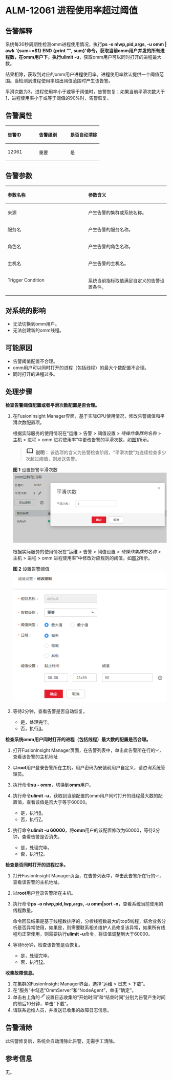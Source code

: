 # ALM-12061 进程使用率超过阈值<a name="ALM-12061"></a>

## 告警解释<a name="section35903777"></a>

系统每30秒周期性检测omm进程使用情况，执行**ps -o nlwp,pid,args, -u omm | awk '\{sum+=$1\} END \{print "", sum\}'**命令，获取当前omm用户并发的所有进程数，在omm用户下，执行**ulimit -u**，获取omm用户可以同时打开的进程最大数。

结果相除，获取到对应的omm用户进程使用率。进程使用率默认提供一个阈值范围。当检测到进程使用率超出阈值范围时产生该告警。

平滑次数为3，进程使用率小于或等于阈值时，告警恢复；如果当前平滑次数大于1，进程使用率小于或等于阈值的90%时，告警恢复。

## 告警属性<a name="section54698543"></a>

<a name="table9606917"></a>
<table><thead align="left"><tr id="row1697067"><th class="cellrowborder" valign="top" width="33.33333333333333%" id="mcps1.1.4.1.1"><p id="p3244718"><a name="p3244718"></a><a name="p3244718"></a>告警ID</p>
</th>
<th class="cellrowborder" valign="top" width="33.33333333333333%" id="mcps1.1.4.1.2"><p id="p61495577"><a name="p61495577"></a><a name="p61495577"></a>告警级别</p>
</th>
<th class="cellrowborder" valign="top" width="33.33333333333333%" id="mcps1.1.4.1.3"><p id="p15085845"><a name="p15085845"></a><a name="p15085845"></a>是否自动清除</p>
</th>
</tr>
</thead>
<tbody><tr id="row13993929"><td class="cellrowborder" valign="top" width="33.33333333333333%" headers="mcps1.1.4.1.1 "><p id="p59766494"><a name="p59766494"></a><a name="p59766494"></a>12061</p>
</td>
<td class="cellrowborder" valign="top" width="33.33333333333333%" headers="mcps1.1.4.1.2 "><p id="p9247868"><a name="p9247868"></a><a name="p9247868"></a>重要</p>
</td>
<td class="cellrowborder" valign="top" width="33.33333333333333%" headers="mcps1.1.4.1.3 "><p id="p10879818"><a name="p10879818"></a><a name="p10879818"></a>是</p>
</td>
</tr>
</tbody>
</table>

## 告警参数<a name="section22524839"></a>

<a name="table8850032"></a>
<table><thead align="left"><tr id="row8844317"><th class="cellrowborder" valign="top" width="50%" id="mcps1.1.3.1.1"><p id="p45301052"><a name="p45301052"></a><a name="p45301052"></a>参数名称</p>
</th>
<th class="cellrowborder" valign="top" width="50%" id="mcps1.1.3.1.2"><p id="p45506584"><a name="p45506584"></a><a name="p45506584"></a>参数含义</p>
</th>
</tr>
</thead>
<tbody><tr id="row22512557361"><td class="cellrowborder" valign="top" width="50%" headers="mcps1.1.3.1.1 "><p id="p17935380415"><a name="p17935380415"></a><a name="p17935380415"></a>来源</p>
</td>
<td class="cellrowborder" valign="top" width="50%" headers="mcps1.1.3.1.2 "><p id="p187931338134115"><a name="p187931338134115"></a><a name="p187931338134115"></a>产生告警的集群或系统名称。</p>
</td>
</tr>
<tr id="row62154648"><td class="cellrowborder" valign="top" width="50%" headers="mcps1.1.3.1.1 "><p id="p1361700"><a name="p1361700"></a><a name="p1361700"></a>服务名</p>
</td>
<td class="cellrowborder" valign="top" width="50%" headers="mcps1.1.3.1.2 "><p id="p43188901"><a name="p43188901"></a><a name="p43188901"></a>产生告警的服务名称。</p>
</td>
</tr>
<tr id="row53155797"><td class="cellrowborder" valign="top" width="50%" headers="mcps1.1.3.1.1 "><p id="p10652320"><a name="p10652320"></a><a name="p10652320"></a>角色名</p>
</td>
<td class="cellrowborder" valign="top" width="50%" headers="mcps1.1.3.1.2 "><p id="p57531604"><a name="p57531604"></a><a name="p57531604"></a>产生告警的角色名称。</p>
</td>
</tr>
<tr id="row48022388"><td class="cellrowborder" valign="top" width="50%" headers="mcps1.1.3.1.1 "><p id="p64608215"><a name="p64608215"></a><a name="p64608215"></a>主机名</p>
</td>
<td class="cellrowborder" valign="top" width="50%" headers="mcps1.1.3.1.2 "><p id="p65882935"><a name="p65882935"></a><a name="p65882935"></a>产生告警的主机名。</p>
</td>
</tr>
<tr id="row56075505"><td class="cellrowborder" valign="top" width="50%" headers="mcps1.1.3.1.1 "><p id="p45822038"><a name="p45822038"></a><a name="p45822038"></a>Trigger Condition</p>
</td>
<td class="cellrowborder" valign="top" width="50%" headers="mcps1.1.3.1.2 "><p id="p20597612"><a name="p20597612"></a><a name="p20597612"></a>系统当前指标取值满足自定义的告警设置条件。</p>
</td>
</tr>
</tbody>
</table>

## 对系统的影响<a name="section1396964"></a>

-   无法切换到omm用户。
-   无法创建新的omm线程。

## 可能原因<a name="section12572677"></a>

-   告警阈值配置不合理。
-   omm用户可以同时打开的进程（包括线程）的最大个数配置不合理。
-   同时打开的进程过多。

## 处理步骤<a name="section13650181812179"></a>

**检查告警阈值配置或者平滑次数配置是否合理。**

1.  在FusionInsight Manager界面，基于实际CPU使用情况，修改告警阈值和平滑次数配置项。

    根据实际服务的使用情况在“运维 \> 告警 \> 阈值设置 \>  _待操作集群的名称_  \> 主机 \> 进程 \> omm 进程使用率”中更改告警的平滑次数，如[图1](#fig1121518322278)所示。

    >![](public_sys-resources/icon-note.gif) **说明：** 
    >该选项的含义为告警检查阶段，“平滑次数”为连续检查多少次超过阈值，则发送告警。

    **图 1**  设置告警平滑次数<a name="fig1121518322278"></a>  
    ![](figures/设置告警平滑次数-77.png "设置告警平滑次数-77")

    根据实际服务的使用情况在“运维 \> 告警 \> 阈值设置 \>  _待操作集群的名称_  \> 主机 \> 进程 \> omm 进程使用率”中修改对应规则的阈值，如[图2](#fig443025216343)所示。

    **图 2**  设置告警阈值<a name="fig443025216343"></a>  
    ![](figures/设置告警阈值-78.png "设置告警阈值-78")

2.  等待2分钟，查看告警是否自动恢复。
    -   是，处理完毕。
    -   否，执行[3](#li9261523114510)。


**检查系统omm用户同时打开的进程（包括线程）最大数的配置是否合理。**

1.  <a name="li9261523114510"></a>打开FusionInsight Manager页面，在告警列表中，单击此告警所在行的![](figures/zh-cn_image_0263895534.png)，查看该告警的主机地址
2.  以**root**用户登录告警所在主机，用户密码为安装前用户自定义，请咨询系统管理员。
3.  执行命令**su - omm**，切换到**omm**用户。
4.  执行命令**ulimit -u**，获取到当前配置的omm用户同时打开的线程最大数的配置值，查看该值是否大于等于60000。
    -   是，执行[8](#li591581469423)。
    -   否，执行[7](#li123911910143911)。


1.  <a name="li123911910143911"></a>执行命令**ulimit -u 60000**，将**omm**用户的该配置修改为60000，等待2分钟，查看告警是否消失。
    -   是，处理完毕。
    -   否，执行[12](#li244776269423)。


**检查是否同时打开的进程过多。**

1.  <a name="li591581469423"></a>打开FusionInsight Manager页面，在告警列表中，单击此告警所在行的![](figures/zh-cn_image_0263895674.png)，查看该告警的主机地址。
2.  以**root**用户登录告警所在主机。
3.  执行命令**ps -o nlwp,pid,lwp,args, -u omm|sort -n**，查看系统当前使用的线程数量。

    命令回显结果是基于线程数排序的，分析线程数最大的top5线程，结合业务分析是否异常使用，如果是，则需要联系相关维护人员修复该异常，如果所有线程均正常使用，则需要执行**ulimit -u**命令，将该值调整到大于60000。

4.  等待5分钟，检查该告警是否恢复。
    -   是，处理完毕。
    -   否，执行[12](#li244776269423)。


**收集故障信息。**

1.  <a name="li244776269423"></a>在集群的FusionInsight Manager界面，选择“运维 \> 日志 \> 下载”。
2.  在“服务”中勾选“OmmServer”和“NodeAgent”，单击“确定”。
3.  单击右上角的![](figures/zh-cn_image_0263895578.png)设置日志收集的“开始时间”和“结束时间”分别为告警产生时间的前后10分钟，单击“下载”。
4.  请联系运维人员，并发送已收集的故障日志信息。

## 告警清除<a name="section169311343318"></a>

此告警修复后，系统会自动清除此告警，无需手工清除。

## 参考信息<a name="section11753956"></a>

无。

